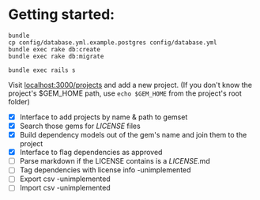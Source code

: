 # Getting started:

    bundle
    cp config/database.yml.example.postgres config/database.yml
    bundle exec rake db:create
    bundle exec rake db:migrate

    bundle exec rails s

Visit [localhost:3000/projects](http://localhost:3000/projects) and add a new project.
(If you don't know the project's $GEM_HOME path, use `echo $GEM_HOME` from the project's root folder)

- [x] Interface to add projects by name & path to gemset
- [x] Search those gems for *LICENSE* files
- [x] Build dependency models out of the gem's name and join them to the project
- [x] Interface to flag dependencies as approved
- [ ] Parse markdown if the LICENSE contains is a *LICENSE*.md
- [ ] Tag dependencies with license info -unimplemented
- [ ] Export csv -unimplemented
- [ ] Import csv -unimplemented
